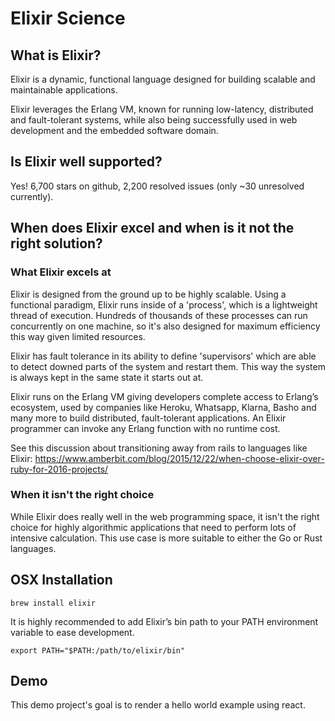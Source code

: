 # Elixir Science

## What is Elixir?

Elixir is a dynamic, functional language designed for building scalable and maintainable applications.

Elixir leverages the Erlang VM, known for running low-latency, distributed and fault-tolerant systems, while also being successfully used in web development and the embedded software domain.

## Is Elixir well supported?

Yes! 6,700 stars on github, 2,200 resolved issues (only ~30 unresolved currently).

## When does Elixir excel and when is it not the right solution?

### What Elixir excels at

Elixir is designed from the ground up to be highly scalable. Using a functional paradigm, Elixir runs inside of a 'process', which is a lightweight thread of execution. Hundreds of thousands of these processes can run concurrently on one machine, so it's also designed for maximum efficiency this way given limited resources.

Elixir has fault tolerance in its ability to define 'supervisors' which are able to detect downed parts of the system and restart them. This way the system is always kept in the same state it starts out at.

Elixir runs on the Erlang VM giving developers complete access to Erlang’s ecosystem, used by companies like Heroku, Whatsapp, Klarna, Basho and many more to build distributed, fault-tolerant applications. An Elixir programmer can invoke any Erlang function with no runtime cost.

See this discussion about transitioning away from rails to languages like Elixir: https://www.amberbit.com/blog/2015/12/22/when-choose-elixir-over-ruby-for-2016-projects/

### When it isn't the right choice

While Elixir does really well in the web programming space, it isn't the right choice for highly algorithmic applications that need to perform lots of intensive calculation. This use case is more suitable to either the Go or Rust languages.

## OSX Installation

```
brew install elixir
```

It is highly recommended to add Elixir’s bin path to your PATH environment variable to ease development.

```
export PATH="$PATH:/path/to/elixir/bin"
```

## Demo

This demo project's goal is to render a hello world example using react.
